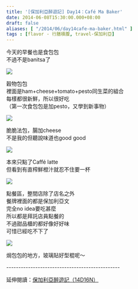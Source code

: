 ```yaml
---
title: '[保加利亞醉遊記] Day14：Café Ma Baker'
date: 2014-06-08T15:30:00.000+08:00
draft: false
aliases: [ "/2014/06/day14cafe-ma-baker.html" ]
tags : [flavor - 行膳積腹, travel-保加利亞]
---
```


今天的早餐也是食包包  
不過不是banitsa了

![](/images/bulgaria14b1.jpg)

穀物包包  
裡面是ham+cheese+tomato+pesto同生菜的組合  
每樣都很新鮮，所以很好吃  
（第一次食包包是加pesto，又學到新事物）

![](/images/bulgaria14b2.jpg)

脆脆法包，腸加cheese  
不是我的但聽說味道也good good

![](/images/bulgaria14b3.jpg)

本來只點了Caffé latte  
但看到有直榨鮮橙汁就忍不住要一杯

![](/images/bulgaria14b4.jpg)

點餐區，整間店除了店名之外  
餐牌裡面的都是保加利亞文  
完全no idea要吃甚麼  
所以都是拜託店員點餐的  
不過甜品櫃的都好像好好味  
可惜已經吃不下了

![](/images/bulgaria14b5.jpg)

焗包包的地方，玻璃貼好型棍呢～  
  
\-----------------------------------------------  
  
延伸閱讀：[保加利亞醉遊記（14D16N）](https://hidie.net/bulgaria14d16n/)
